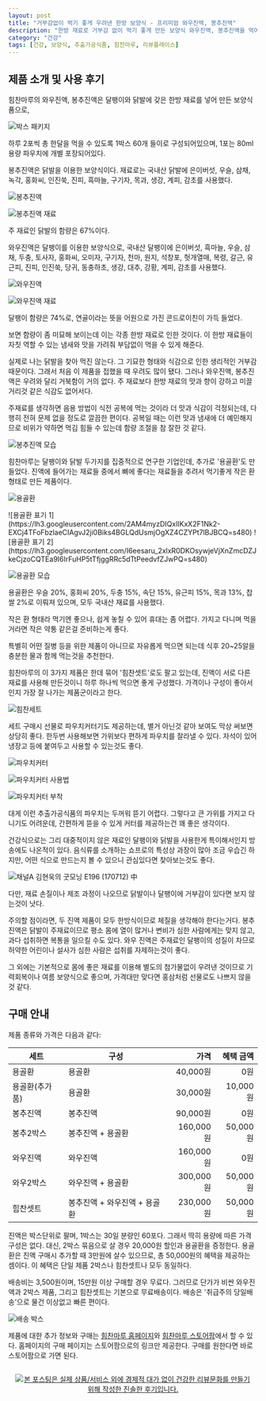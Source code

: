 ```yaml
---
layout: post
title: "거부감없이 먹기 좋게 우려낸 한방 보양식 - 프리미엄 와우진액, 봉추진액"
description: "한방 재료로 거부감 없이 먹기 좋게 만든 보양식 와우진액, 봉추진액을 먹어봤다."
category: "건강"
tags: [건강, 보양식, 추출가공식품, 힘찬마루, 리뷰플레이스]
---
```


## 제품 소개 및 사용 후기

힘찬마루의 와우진액, 봉추진액은
달팽이와 닭발에 갖은 한방 재료를 넣어 만든 보양식품으로,

![박스 패키지](https://lh3.googleusercontent.com/HbSE7xa_JYMW7TK2RjSjzF3Y9r_rlwF05lOoSyBgtzWxA2v2tsc2VWFHjwiBqa8T4dDyTKU9U-lJ4Q=s640)

하루 2포씩 총 한달을 먹을 수 있도록 1박스 60개 들이로 구성되어있으며,
1포는 80ml 용량 파우치에 개별 포장되어있다.

봉추진액은 닭발을 이용한 보양식이다.
재료로는 국내산 닭발에 은이버섯, 우슬, 삼채, 녹각, 홍화씨, 인진쑥, 진피, 흑마늘, 구기자, 목과, 생강, 계피, 감초를 사용했다.

![봉추진액](https://lh3.googleusercontent.com/tvFBT4-YHfTrRrXAAfgjgkY_v3U0hpEDIpjxa7ZmnnOHPf_p8vj2fkhzCEhLdBgJJAujPKbcfuqfTg=s640)

![봉추진액 재료](https://lh3.googleusercontent.com/-okb_nqB-yIc/WdtI3plYV3I/AAAAAAAAYXA/xg7u9G49OIIbY5E5z1j67nLgDj_N-lj4wCE0YBhgL/s640/powermaru-bongchu-extract-materials.jpg)

주 재료인 닭발의 함량은 67%이다.

와우진액은 달팽이를 이용한 보양식으로,
국내산 달팽이에 은이버섯, 흑마늘, 우슬, 삼채, 두충, 토사자, 홍화씨, 오미자, 구기자, 천마, 원지, 석창포, 헛개열매, 복령, 갈근, 유근피, 진피, 인진쑥, 당귀, 동충하초, 생강, 대추, 강황, 계피, 감초를 사용했다.

![와우진액](https://lh3.googleusercontent.com/Wwxs_dqylK0e8os6URxbSmJC2ePa85PBKRxgCetuk4rwmM4sp1DpdeqlBzma1b7SJjIHSjJURU8O2A=s640)

![와우진액 재료](https://lh3.googleusercontent.com/-X4RXzf-FY-Q/WdtJJjK9yfI/AAAAAAAAYXQ/9u0aL5btCTMlN9h0huis8ai0ZpY4A0FiwCE0YBhgL/s640/powermaru-snail-extract-materials.jpg)

달팽이 함량은 74%로,
연골이라는 뜻을 어원으로 가진 콘드로이친이 가득 들었다.

보면 함량이 좀 미묘해 보이는데
이는 각종 한방 재료로 인한 것이다.
이 한방 재료들이 자칫 역할 수 있는 냄새와 맛을 가려줘
부담없이 먹을 수 있게 해준다.

실제로 나는 닭발을 찾아 먹진 않는다.
그 기묘한 형태와 식감으로 인한 생리적인 거부감 때문이다.
그래서 처음 이 제품을 접했을 때 우려도 많이 됐다.
그러나 와우진액, 봉추진액은 우려와 달리 거북함이 거의 없다.
주 재료보다 한방 재료의 맛과 향이 강하고 미끌거리것 같은 식감도 없어서다.

주재료를 생각하면 음용 방법이 식전 공복에 먹는 것이라 더 맛과 식감이 걱정되는데,
다행히 전혀 문제 없을 정도로 깔끔한 편이다.
공복일 때는 이런 맛과 냄새에 더 예민해지므로 비위가 약하면 먹김 힘들 수 있는데
함량 조절을 참 잘한 것 같다.

![봉추진액 모습](https://lh3.googleusercontent.com/7Tk5i0LxvyMclZG34s13qxL7mFrzpRHh7mY-kAPwnP0dBudq8EU6Xw-EV9JL2dpzYg8rLctALEr2pQ=s640)

힘찬마루는 달팽이와 닭발 두가지를 집중적으로 연구한 기업인데,
추가로 '용골환'도 만들었다.
진액에 들어가는 재료들 중에서 뼈에 좋다는 재료들을 추려서
먹기좋게 작은 환 형태로 만든 제품이다.

![용골환](https://lh3.googleusercontent.com/ddba_-DXFNBbIko6tty6w5UxT_G1QjSgtoGy6o9xUhC7mK6GBU_GsMzKQbTj-pDC_Zj-8VuNLrtwlA=s640)

<p class="center" markdown="1">
![용골환 표기 1](https://lh3.googleusercontent.com/2AM4myzDIQxlIKxX2F1Nk2-EXCj4TFoFbzlaeCIAgvJ2ji0Biks4BGLQdUsmjOgXZ4CZYPt7lBJBCQ=s480)
![용골환 표기 2](https://lh3.googleusercontent.com/I6eesaru_2xlxR0DKOsywjeVjXnZmcDZJkeCjzoCQTEa9I6IrFuHP5tTfjggRRc5dTtPeedvfZJwPQ=s480)
</p>

![용골환 모습](https://lh3.googleusercontent.com/zQGyVcQj6yJjQhgJGiYbO_ACuwR53_cEb7xgFO0gFmnvM0-Iaq3E9SDqn2GEky3Sjn-NgV4ryyBXjw=s640)

용골환은 우슬 20%, 홍화씨 20%, 두충 15%, 속단 15%, 유근피 15%, 목과 13%, 찹쌀 2%로 이뤄져 있으며,
모두 국내산 재료를 사용했다.

작은 환 형태라 먹기엔 좋으나, 쉽게 놓칠 수 있어 휴대는 좀 어렵다.
가지고 다니며 먹을거라면 작은 약통 같은걸 준비하는게 좋다.

특별히 어떤 질병 등을 위한 제품이 아니므로 자유롭게 먹으면 되는데
식후 20~25알을 충분한 물과 함께 먹는것을 추천한다.

힘찬마루의 이 3가지 제품은 한데 묶어 '힘찬셋트'로도 팔고 있는데,
진액이 서로 다른 재료를 사용해 만든것이니
하루 하나씩 먹으면 좋게 구성했다.
가격이나 구성이 좋아서인지 가장 잘 나가는 제품군이라고 한다.

![힘찬세트](https://lh3.googleusercontent.com/-Jfpk5L6A4qs/WdtdP3CEk2I/AAAAAAAAYYA/FbZBPyLYeBoJ75oPKCYfNR0WwJ3gGD7vwCE0YBhgL/s640/powermaru-set.jpg)

세트 구매시 선물로 파우치커터기도 제공하는데,
별거 아닌것 같아 보여도 막상 써보면 상당히 좋다.
한두번 사용해보면 가위보다 편하게 파우치를 잘라낼 수 있다.
자석이 있어 냉장고 등에 붙여두고 사용할 수 있는것도 좋다.

![파우치커터](https://lh3.googleusercontent.com/9Cc_cLSCLH-YNUrUT1IqKe0i-PgI3_FRp_SKZThuW4lUIdzckovwuEdgRwSGW0z1g4yTa0gOQGKPGg=s640)

![파우치커터 사용법](https://lh3.googleusercontent.com/WtjyG5NXFBAeXqzf5Osg0pax4qH8OqGVU-O_cK1mRJJeyYmF_l6yNPytvA9n07rbAdS62k2VwyS1pw=s640)

![파우치커터 부착](https://lh3.googleusercontent.com/PmX5TDPX4FN3hmmBg1SJzmjR-8MZUbhr3ppSUNmT35A31uNobj7S40LOlt948WdaGT5UNIawhdMR6g=s480)

대게 이런 추출가공식품의 파우치는 두꺼워 뜯기 어렵다.
그렇다고 큰 가위를 가지고 다니기도 어려운데,
간편하게 뜯을 수 있게 커터를 제공하는건 꽤 좋은 생각이다.

건강식으로는 그리 대중적이지 않은 재료인 달팽이와 닭발을 사용한게 특이해서인지 방송에도 나온적이 있다.
음식류를 소개하는 쇼프로의 특성상 과장이 많아 조금 우습긴 하지만,
어떤 식으로 만드는지 볼 수 있으니 관심있다면 찾아보는것도 좋다.

![채널A 김현욱의 굿모닝 E196 (170712) 中](https://lh3.googleusercontent.com/-oRaDENRfn7s/WdtbOkY4sTI/AAAAAAAAYXo/sVofgB4kNpsBsyOapxj4ZA-tiF29MR7cwCE0YBhgL/s640/tv-channela-goodmorning-e196-170712.jpg)

<!--
<center><iframe width="560" height="315" src="https://www.youtube.com/embed/hl2oiZLk_ZY" frameborder="0" allowfullscreen></iframe></center>

http://tv.naver.com/v/1851791

<center><iframe src='http://serviceapi.rmcnmv.naver.com/flash/outKeyPlayer.nhn?vid=0F9244379210001E9BA40E9F5A91BA1ABD58&outKey=V1268c6662f60a4cb03d35b6d9c178be307750b645c8ebd4c340a5b6d9c178be30775&controlBarMovable=true&jsCallable=true&isAutoPlay=true&skinName=tvcast_white' frameborder='no' scrolling='no' marginwidth='0' marginheight='0' WIDTH='544' HEIGHT='306' allowfullscreen></iframe></center>
-->

다만, 재료 손질이나 제조 과정이 나오므로
닭발이나 달팽이에 거부감이 있다면 보지 않는것이 낫다.

주의할 점이라면, 두 진액 제품이 모두 한방식이므로 체질을 생각해야 한다는거다.
봉추 진액은 닭발이 주재료이므로
평소 몸에 열이 많거나 변비가 심한 사람에게는 맞지 않고,
과다 섭취하면 복통을 일으킬 수도 있다.
와우 진액은 주재료인 달팽이의 성질이 차므로
허약한 어린이나 설사가 심한 사람은 섭취를 자제하는것이 좋다.

그 외에는 기본적으로 몸에 좋은 재료를 이용해 별도의 첨가물없이 우려낸 것이므로
기력회복이나 여름 보양식으로 좋으며,
가격대만 맞다면 홍삼처럼 선물로도 나쁘지 않을 것 같다.



## 구매 안내

제품 종류와 가격은 다음과 같다:

세트           | 구성                         | 가격      | 혜택 금액
---------------|------------------------------|----------:|----------:
용골환         | 용골환                       |  40,000원 |      0원
용골환(추가품) | 용골환                       |  30,000원 | 10,000원
봉추진액       | 봉추진액                     |  90,000원 |      0원
봉추2박스      | 봉추진액 + 용골환            | 160,000원 | 50,000원
와우진액       | 와우진액                     | 160,000원 |      0원
와우2박스      | 와우진액 + 용골환            | 300,000원 | 50,000원
힘찬셋트       | 봉추진액 + 와우진액 + 용골환 | 230,000원 | 50,000원

진액은 박스단위로 팔며, 1박스는 30일 분량인 60포다.
그래서 딱히 용량에 따른 가격 구성은 없다.
대신, 2박스 묶음으로 살 경우 20,000원 할인과 용골환을 증정한다.
용골환은 진액 구매시 추가할 때 3만원에 살수 있으므로,
총 50,000원의 혜택을 제공하는 셈이다.
이 혜택은 단일 제품 2박스나 힘찬셋트나 모두 동일하다.

배송비는 3,500원이며, 15만원 이상 구매할 경우 무료다.
그러므로 단가가 비싼 와우진액과 2박스 제품, 그리고 힘찬셋트는 기본으로 무료배송이다.
배송은 '취급주의 당일배송'으로 물건 이상없고 빠른 편이다.

![배송 박스](https://lh3.googleusercontent.com/8e-OMS-JVKBasmK9Ww3K_tDyTYAiFJChq6tmM25K1JZfbdljn5_j6AIrIHFusBEOhyPaehtd_o64pA=s640)

제품에 대한 추가 정보와 구매는 [힘찬마루 홈페이지](http://www.powermaru.com)와
[힘찬마루 스토어팜](http://storefarm.naver.com/himchanmaru)에서 할 수 있다.
홈페이지의 구매 페이지는 스토어팜으로의 링크만 제공한다.
구매를 원한다면 바로 스토어팜으로 가면 된다.



<div style="text-align: center; padding: 1em;"><a href="http://reviewplace.co.kr/detail.php?number=9981" target="_blank"><img src="http://reviewplace.co.kr/blog_traffic.php?key=OTk4MXxyZXpub2E%3D" border="0" alt="본 포스팅은 실제 상품/서비스 외에 경제적 대가 없이 건강한 리뷰문화를 만들기 위해 작성한 진솔한 후기입니다."></a></div>
